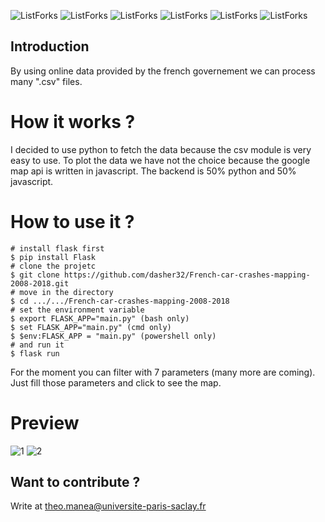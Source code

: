 
![ListForks](https://forthebadge.com/images/badges/built-with-love.svg)
![ListForks](https://forthebadge.com/images/badges/made-with-python.svg)
![ListForks](https://forthebadge.com/images/badges/made-with-javascript.svg)
![ListForks](https://forthebadge.com/images/badges/open-source.svg)
![ListForks](https://forthebadge.com/images/badges/uses-git.svg)
![ListForks](https://forthebadge.com/images/badges/winter-is-coming.svg)

## Introduction

By using online data provided by the french governement we can process many ".csv" files.


# How it works ?

I decided to use python to fetch the data because the csv module is very easy to use. To plot the data we have not the choice because the google map api is written in javascript. The backend is 50% python and 50% javascript.

# How to use it ?

  	# install flask first
	$ pip install Flask
	# clone the projetc
	$ git clone https://github.com/dasher32/French-car-crashes-mapping-2008-2018.git
	# move in the directory
	$ cd .../.../French-car-crashes-mapping-2008-2018
	# set the environment variable
	$ export FLASK_APP="main.py" (bash only)
	$ set FLASK_APP="main.py" (cmd only)
	$ $env:FLASK_APP = "main.py" (powershell only)
	# and run it
	$ flask run

For the moment you can filter with 7 parameters (many more are coming). Just fill those parameters and click to see the map.

# Preview
![1](https://user-images.githubusercontent.com/29795114/120298785-aa395b00-c2ca-11eb-9191-5cc32321ac37.JPG)
![2](https://user-images.githubusercontent.com/29795114/120298820-b1606900-c2ca-11eb-94f2-35d2fe70b8a1.JPG)


## Want to contribute ?

Write at theo.manea@universite-paris-saclay.fr


